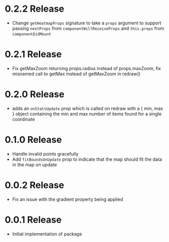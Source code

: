 # 0.2.2 Release
- Change `getHeatmapProps` signature to take a `props` argument to support passing `nextProps` from `componentWillReceiveProps` and `this.props` from `componentDidMount`

# 0.2.1 Release

- Fix getMaxZoom returning props.radius instead of props.maxZoom, fix misnamed call to getMax instead of getMaxZoom in redraw()

# 0.2.0 Release

- adds an `onStatsUpdate` prop which is called on redraw with a { min, max } object containing the min and max number of items found for a single coordinate

# 0.1.0 Release

- Handle invalid points gracefully
- Add `fitBoundsOnUpdate` prop to indicate that the map should fit the data in the map on update

# 0.0.2 Release

- Fix an issue with the gradient property being applied

# 0.0.1 Release

- Initial implementation of package
